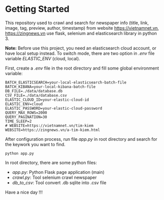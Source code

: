 # Getting Started

This repository used to crawl and search for newspaper info (title, link, image, tag, preview, author, timestamp) from website https://vietnamnet.vn, https://zingnews.vn use flask, selenium and elasticsearch library in python 3.

**Note:** Before use this project, you need an elasticsearch cloud account, or have local setup instead. To switch mode, there are two option in *.env* file variable *ELASTIC_ENV* (cloud, local).

First, create a *.env* file in the root directory and fill some global environment variable:

```
BATCH_ELASTICSEARCH=your-local-elasticsearch-batch-file
BATCH_KIBANA=your-local-kibana-batch-file
DB_FILE=./data/database.db
CSV_FILE=./data/database.csv
ELASTIC_CLOUD_ID=your-elastic-cloud-id
ELASTIC_ENV=cloud
ELASTIC_PASSWORD=your-elastic-cloud-password
QUERY_MAX_ROWS=2000
QUERY_PAGINATION=30
TIME_SLEEP=2
# WEBSITE=https://vietnamnet.vn/tim-kiem
WEBSITE=https://zingnews.vn/a-tim-kiem.html
```

After configuration process, run file *app.py* in root directory and search for the keywork you want to find.

```
python app.py
```

In root directory, there are some python files:

- *app.py*: Python Flask page application (main)
- *crawl.py*: Tool selenium crawl newspaper
- *db_to_csv*: Tool convert .db sqlite into .csv file

Have a nice day !!!